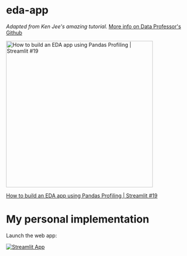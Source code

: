 # eda-app

*Adapted from Ken Jee's amazing tutorial.* [More info on Data Professor's Github](https://github.com/dataprofessor/eda-app)



<a href="https://youtu.be/p4uohebPuCg"><img src="http://img.youtube.com/vi/p4uohebPuCg/0.jpg" alt="How to build an EDA app using Pandas Profiling | Streamlit #19" title="How to build an EDA app using Pandas Profiling | Streamlit #19" width="400" /></a>

[How to build an EDA app using Pandas Profiling | Streamlit #19](https://youtu.be/p4uohebPuCg)

# My personal implementation

Launch the web app:

[![Streamlit App](https://static.streamlit.io/badges/streamlit_badge_black_white.svg)](https://share.streamlit.io/rchatru/st-eda/app.py)

